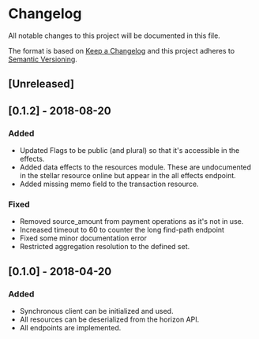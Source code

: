 # Changelog

All notable changes to this project will be documented in this file.

The format is based on [Keep a Changelog](http://keepachangelog.com/en/1.0.0/)
and this project adheres to [Semantic Versioning](http://semver.org/spec/v2.0.0.html).

## [Unreleased]

## [0.1.2] - 2018-08-20

### Added
- Updated Flags to be public (and plural) so that it's accessible in the effects.
- Added data effects to the resources module. These are undocumented in the stellar resource online but appear in the all effects endpoint.
- Added missing memo field to the transaction resource.

### Fixed
- Removed source_amount from payment operations as it's not in use.
- Increased timeout to 60 to counter the long find-path endpoint
- Fixed some minor documentation error
- Restricted aggregation resolution to the defined set.

## [0.1.0] - 2018-04-20

### Added
- Synchronous client can be initialized and used.
- All resources can be deserialized from the horizon API.
- All endpoints are implemented.
